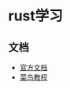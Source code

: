 # rust学习
## 文档
- [官方文档](https://www.rust-lang.org/zh-CN/learn/get-started)
- [菜鸟教程](https://www.runoob.com/rust/rust-tutorial.html)
